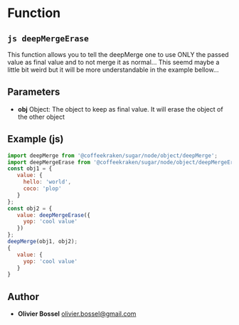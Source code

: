 
# Function


## ```js deepMergeErase ```


This function allows you to tell the deepMerge one to use ONLY the passed value as final value and to not merge it as normal...
This seemd maybe a little bit weird but it will be more understandable in the example bellow...

## Parameters

- **obj**  Object: The object to keep as final value. It will erase the object of the other object



## Example (js)

```js
import deepMerge from '@coffeekraken/sugar/node/object/deepMerge';
import deepMergeErase from '@coffeekraken/sugar/node/object/deepMergeErase';
const obj1 = {
   value: {
     hello: 'world',
     coco: 'plop'
   }
};
const obj2 = {
   value: deepMergeErase({
     yop: 'cool value'
   })
};
deepMerge(obj1, obj2);
{
   value: {
     yop: 'cool value'
   }
}
```


## Author
- **Olivier Bossel** <a href="mailto:olivier.bossel@gmail.com">olivier.bossel@gmail.com</a> 



